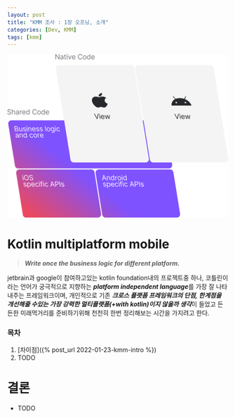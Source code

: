 ```yaml
---
layout: post
title: "KMM 조사 : 1장 오프닝, 소개"
categories: [Dev, KMM]
tags: [kmm]
---
```


![kmm](/assets/img/220122-1-1.svg)

# Kotlin multiplatform mobile

> ***Write once the business logic for different platform.***
>

jetbrain과 google이 참여하고있는 kotlin foundation내의 프로젝트중 하나, 코틀린이라는 언어가 궁극적으로 지향하는 ***platform independent language***를 가장 잘 나타내주는 프레임워크이며, 개인적으로 기존 ***크로스 플랫폼 프레임워크의 단점, 한계점을 개선해줄 수있는 가장 강력한 멀티플랫폼(+with kotlin)이지 않을까 생각***이 들었고 든든한 미래먹거리를 준비하기위해 천천히 한번 정리해보는 시간을 가지려고 한다.

### 목차

1. [차이점]({% post_url 2022-01-23-kmm-intro %})
2. TODO

# 결론

- TODO
